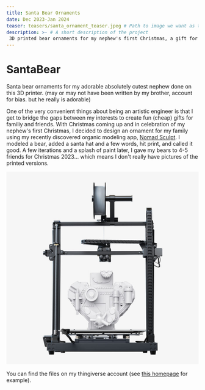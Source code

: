 ```yaml
---
title: Santa Bear Ornaments
date: Dec 2023-Jan 2024
teaser: teasers/santa_ornament_teaser.jpeg # Path to image we want as teaser for this post, stored in `/static`
description: >- # A short description of the project
 3D printed bear ornaments for my nephew's first Christmas, a gift for family
---
```


# SantaBear 

Santa bear ornaments for my adorable absolutely cutest nephew done on this 3D printer. (may or may not have been written by my brother, account for bias. but he really is adorable)

One of the very convenient things about being an artistic engineer is that I get to bridge the gaps between my interests to create fun (cheap) gifts for familiy and friends. With Christmas coming up and in celebration of my nephew's first Christmas, I decided to design an ornament for my family using my recently discovered organic modeling app, <a href="https://nomadsculpt.com/">Nomad Sculpt</a>. I modeled a bear, added a santa hat and a few words, hit print, and called it good. A few iterations and a splash of paint later, I gave my bears to 4-5 friends for Christmas 2023... which means I don't really have pictures of the printed versions. 

<img src="./example_printer.jpeg" alt="Image of Printer"/>
<!-- ^^ to insert new images -->

You can find the files on my thingiverse account (see <a href="https://www.thingiverse.com/properbowen/designs">this homepage</a> for example).
<!-- Insert hyperlinks with ahref -->

<!-- 
**BOLD FONT**
*ITALIC FONT*

``` python
print("HELLO KARISSA")
```
 -->
